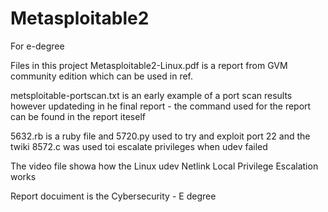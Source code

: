 # Metasploitable2
For e-degree

Files in this project
Metasploitable2-Linux.pdf is a report from GVM community edition which can be used in ref.

metsploitable-portscan.txt is an early example of a port scan results however updateding in he final report - the command used for the report can be found in the report iteself

5632.rb is a ruby file and 5720.py used to try and exploit port 22 and the twiki
8572.c was used toi escalate privileges when udev failed

The video file showa how the Linux udev Netlink Local Privilege Escalation works

Report docuiment is the Cybersecurity - E degree

